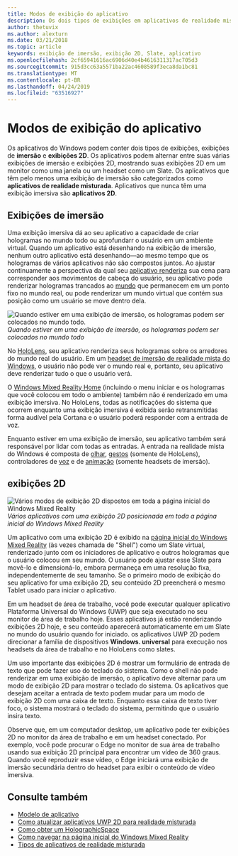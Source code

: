 ```yaml
---
title: Modos de exibição do aplicativo
description: Os dois tipos de exibições em aplicativos de realidade mista do Windows são exibições de imersão e exibições 2D.
author: thetuvix
ms.author: alexturn
ms.date: 03/21/2018
ms.topic: article
keywords: exibição de imersão, exibição 2D, Slate, aplicativo
ms.openlocfilehash: 2cf65941616ac6906d40e4b4616311317ac705d3
ms.sourcegitcommit: 915d3cc63a5571ba22ac4608589f3eca8da1bc81
ms.translationtype: MT
ms.contentlocale: pt-BR
ms.lasthandoff: 04/24/2019
ms.locfileid: "63516927"
---
```

# <a name="app-views"></a>Modos de exibição do aplicativo

Os aplicativos do Windows podem conter dois tipos de exibições, exibições de **imersão** e **exibições 2D**. Os aplicativos podem alternar entre suas várias exibições de imersão e exibições 2D, mostrando suas exibições 2D em um monitor como uma janela ou um headset como um Slate. Os aplicativos que têm pelo menos uma exibição de imersão são categorizados como **aplicativos de realidade misturada**. Aplicativos que nunca têm uma exibição imersiva são **aplicativos 2D**.

## <a name="immersive-views"></a>Exibições de imersão

Uma exibição imersiva dá ao seu aplicativo a capacidade de criar hologramas no mundo todo ou aprofundarr o usuário em um ambiente virtual. Quando um aplicativo está desenhando na exibição de imersão, nenhum outro aplicativo está desenhando&mdash;ao mesmo tempo que os hologramas de vários aplicativos não são compostos juntos. Ao ajustar continuamente a perspectiva da qual seu [aplicativo renderiza](rendering.md) sua cena para corresponder aos movimentos de cabeça do usuário, seu aplicativo pode renderizar hologramas trancados ao [mundo](coordinate-systems.md) que permanecem em um ponto fixo no mundo real, ou pode renderizar um mundo virtual que contém sua posição como um usuário se move dentro dela.

![Quando estiver em uma exibição de imersão, os hologramas podem ser colocados no mundo todo.](images/designoverview.jpg)<br>
*Quando estiver em uma exibição de imersão, os hologramas podem ser colocados no mundo todo*

No [HoloLens](hololens-hardware-details.md), seu aplicativo renderiza seus hologramas sobre os arredores do mundo real do usuário. Em um [headset de imersão de realidade mista do Windows](immersive-headset-hardware-details.md), o usuário não pode ver o mundo real e, portanto, seu aplicativo deve renderizar tudo o que o usuário verá.

O [Windows Mixed Reality Home](navigating-the-windows-mixed-reality-home.md) (incluindo o menu iniciar e os hologramas que você colocou em todo o ambiente) também não é renderizado em uma exibição imersiva. No HoloLens, todas as notificações do sistema que ocorrem enquanto uma exibição imersiva é exibida serão retransmitidas forma audível pela Cortana e o usuário poderá responder com a entrada de voz.

Enquanto estiver em uma exibição de imersão, seu aplicativo também será responsável por lidar com todas as entradas. A entrada na realidade mista do Windows é composta de [olhar](gaze.md), [gestos](gestures.md) (somente de HoloLens), controladores de [voz](voice-input.md) e de [animação](motion-controllers.md) (somente headsets de imersão).

## <a name="2d-views"></a>exibições 2D

![Vários modos de exibição 2D dispostos em toda a página inicial do Windows Mixed Reality](images/teleportation-640px.png)<br>
*Vários aplicativos com uma exibição 2D posicionada em toda a página inicial do Windows Mixed Reality*

Um aplicativo com uma exibição 2D é exibido na [página inicial do Windows Mixed Reality](navigating-the-windows-mixed-reality-home.md) (às vezes chamada de "Shell") como um Slate virtual, renderizado junto com os iniciadores de aplicativo e outros hologramas que o usuário colocou em seu mundo. O usuário pode ajustar esse Slate para movê-lo e dimensioná-lo, embora permaneça em uma resolução fixa, independentemente de seu tamanho. Se o primeiro modo de exibição do seu aplicativo for uma exibição 2D, seu conteúdo 2D preencherá o mesmo Tablet usado para iniciar o aplicativo.

Em um headset de área de trabalho, você pode executar qualquer aplicativo Plataforma Universal do Windows (UWP) que seja executado no seu monitor de área de trabalho hoje. Esses aplicativos já estão renderizando exibições 2D hoje, e seu conteúdo aparecerá automaticamente em um Slate no mundo do usuário quando for iniciado. os aplicativos UWP 2D podem direcionar a família de dispositivos **Windows. universal** para execução nos headsets da área de trabalho e no HoloLens como slates.

Um uso importante das exibições 2D é mostrar um formulário de entrada de texto que pode fazer uso do teclado do sistema. Como o shell não pode renderizar em uma exibição de imersão, o aplicativo deve alternar para um modo de exibição 2D para mostrar o teclado do sistema. Os aplicativos que desejam aceitar a entrada de texto podem mudar para um modo de exibição 2D com uma caixa de texto. Enquanto essa caixa de texto tiver foco, o sistema mostrará o teclado do sistema, permitindo que o usuário insira texto.

Observe que, em um computador desktop, um aplicativo pode ter exibições 2D no monitor da área de trabalho e em um headset conectado. Por exemplo, você pode procurar o Edge no monitor de sua área de trabalho usando sua exibição 2D principal para encontrar um vídeo de 360 graus. Quando você reproduzir esse vídeo, o Edge iniciará uma exibição de imersão secundária dentro do headset para exibir o conteúdo de vídeo imersiva.

## <a name="see-also"></a>Consulte também

* [Modelo de aplicativo](app-model.md)
* [Como atualizar aplicativos UWP 2D para realidade misturada](building-2d-apps.md)
* [Como obter um HolographicSpace](getting-a-holographicspace.md)
* [Como navegar na página inicial do Windows Mixed Reality](navigating-the-windows-mixed-reality-home.md)
* [Tipos de aplicativos de realidade misturada](types-of-mixed-reality-apps.md)
